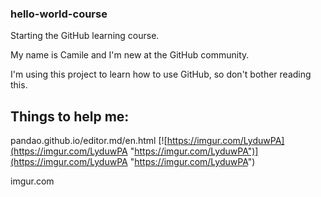 ### hello-world-course
Starting the GitHub learning course.

My name is Camile and I'm new at the GitHub community.

I'm using this project to learn how to use GitHub, so don't bother reading this.

## Things to help me:
pandao.github.io/editor.md/en.html
[![https://imgur.com/LyduwPA](https://imgur.com/LyduwPA "https://imgur.com/LyduwPA")](https://imgur.com/LyduwPA "https://imgur.com/LyduwPA")

imgur.com 

